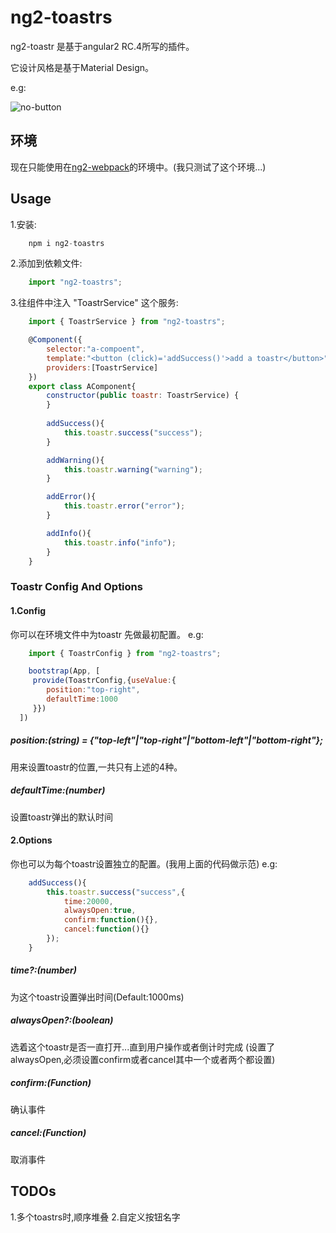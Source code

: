 # ng2-toastrs

ng2-toastr 是基于angular2 RC.4所写的插件。

它设计风格是基于Material Design。

e.g:

![no-button](https://thumbnail0.baidupcs.com/thumbnail/f81b4fc0cb759aec8fd020e31566c4c2?fid=3311408724-250528-398891356645613&time=1469970000&rt=pr&sign=FDTAER-DCb740ccc5511e5e8fedcff06b081203-WgQ04WPp9GHQVd4bkxg1KBWUN%2bw%3d&expires=8h&chkbd=0&chkv=0&dp-logid=4937950726857469938&dp-callid=0&size=c1440_u900&quality=90)

## 环境
现在只能使用在[ng2-webpack](https://github.com/AngularClass/angular2-webpack-starter "Title")的环境中。(我只测试了这个环境...)

## Usage

1.安装:
``` javascript
    npm i ng2-toastrs
```

2.添加到依赖文件:
``` javascript
    import "ng2-toastrs";
``` 

3.往组件中注入 "ToastrService" 这个服务:
```javascript
    import { ToastrService } from "ng2-toastrs";

    @Component({
        selector:"a-compoent",
        template:"<button (click)='addSuccess()'>add a toastr</button>",
        providers:[ToastrService]
    })
    export class AComponent{
        constructor(public toastr: ToastrService) {
        }
        
        addSuccess(){
            this.toastr.success("success");
        }

        addWarning(){
            this.toastr.warning("warning");
        }

        addError(){
            this.toastr.error("error");
        }

        addInfo(){
            this.toastr.info("info");
        }
    }
```

### Toastr Config And Options


#### 1.Config
你可以在环境文件中为toastr 先做最初配置。
e.g:
``` javascript
    import { ToastrConfig } from "ng2-toastrs";

    bootstrap(App, [
     provide(ToastrConfig,{useValue:{
        position:"top-right",
        defaultTime:1000
     }})
  ])
```

##### position:(string) = {"top-left"|"top-right"|"bottom-left"|"bottom-right"};
用来设置toastr的位置,一共只有上述的4种。

##### defaultTime:(number)
设置toastr弹出的默认时间


#### 2.Options

你也可以为每个toastr设置独立的配置。(我用上面的代码做示范)
e.g:
``` javascript
    addSuccess(){
        this.toastr.success("success",{
            time:20000,
            alwaysOpen:true,
            confirm:function(){},
            cancel:function(){}
        });
    }
```

##### time?:(number)
为这个toastr设置弹出时间(Default:1000ms)

##### alwaysOpen?:(boolean)
选着这个toastr是否一直打开...直到用户操作或者倒计时完成
(设置了alwaysOpen,必须设置confirm或者cancel其中一个或者两个都设置)

##### confirm:(Function)
确认事件

##### cancel:(Function)
取消事件

## TODOs

1.多个toastrs时,顺序堆叠
2.自定义按钮名字
